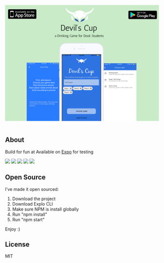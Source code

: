 <div align="center">
    <img src="assets/mockup.png">
</div>
<br>


## About

Build for fun at 
Available on [Expo](https://expo.io/@cameronyking/devils-cup) for testing

<div style="display: inline-block;">
    <img width="30%" src="assets/Apple%2520Store/0.jpg">
	<img width="30%" src="assets/Apple%2520Store/1.jpg">
	<img width="30%" src="assets/Apple%2520Store/2.jpg">
	<img width="30%" src="assets/Apple%2520Store/3.jpg">
    <img width="30%" src="assets/Apple%2520Store/4.jpg">
</div>

## Open Source

I've made it open sourced:
1. Download the project
2. Download Explo CLI 
3. Make sure NPM is install globally
4. Run "npm install" 
5. Run "npm start"

Enjoy :)

## License

MIT


    